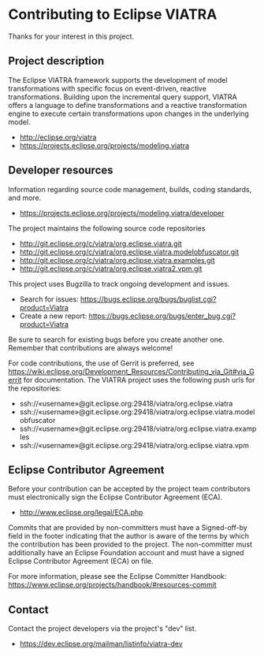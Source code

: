 # Contributing to Eclipse VIATRA

Thanks for your interest in this project.

## Project description

The Eclipse VIATRA framework supports the development of model transformations
with specific focus on event-driven, reactive transformations. Building upon the
incremental query support, VIATRA offers a language to define transformations
and a reactive transformation engine to execute certain transformations upon
changes in the underlying model.

* http://eclipse.org/viatra
* https://projects.eclipse.org/projects/modeling.viatra

## Developer resources

Information regarding source code management, builds, coding standards, and
more.

* https://projects.eclipse.org/projects/modeling.viatra/developer

The project maintains the following source code repositories

* http://git.eclipse.org/c/viatra/org.eclipse.viatra.git
* http://git.eclipse.org/c/viatra/org.eclipse.viatra.modelobfuscator.git
* http://git.eclipse.org/c/viatra/org.eclipse.viatra.examples.git
* http://git.eclipse.org/c/viatra/org.eclipse.viatra2.vpm.git

This project uses Bugzilla to track ongoing development and issues.

* Search for issues: https://bugs.eclipse.org/bugs/buglist.cgi?product=Viatra
* Create a new report:
   https://bugs.eclipse.org/bugs/enter_bug.cgi?product=Viatra

Be sure to search for existing bugs before you create another one. Remember that
contributions are always welcome!

For code contributions, the use of Gerrit is preferred, see https://wiki.eclipse.org/Development_Resources/Contributing_via_Git#via_Gerrit for documentation. The VIATRA project uses the following push urls for the repositories:

* ssh://«username»@git.eclipse.org:29418/viatra/org.eclipse.viatra
* ssh://«username»@git.eclipse.org:29418/viatra/org.eclipse.viatra.modelobfuscator
* ssh://«username»@git.eclipse.org:29418/viatra/org.eclipse.viatra.examples
* ssh://«username»@git.eclipse.org:29418/viatra/org.eclipse.viatra.vpm

## Eclipse Contributor Agreement

Before your contribution can be accepted by the project team contributors must
electronically sign the Eclipse Contributor Agreement (ECA).

* http://www.eclipse.org/legal/ECA.php

Commits that are provided by non-committers must have a Signed-off-by field in
the footer indicating that the author is aware of the terms by which the
contribution has been provided to the project. The non-committer must
additionally have an Eclipse Foundation account and must have a signed Eclipse
Contributor Agreement (ECA) on file.

For more information, please see the Eclipse Committer Handbook:
https://www.eclipse.org/projects/handbook/#resources-commit

## Contact

Contact the project developers via the project's "dev" list.

* https://dev.eclipse.org/mailman/listinfo/viatra-dev